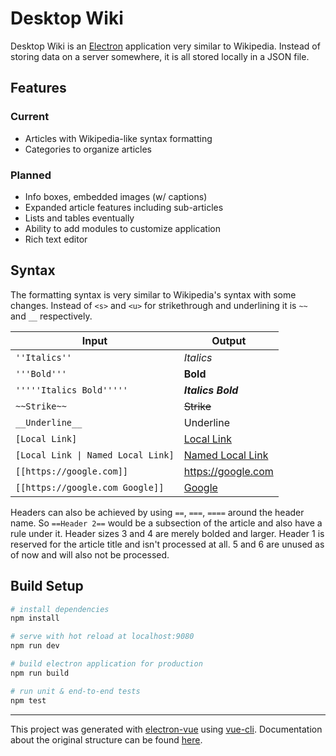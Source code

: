 # Desktop Wiki

Desktop Wiki is an [Electron](https://github.com/electron/electron) application very similar to Wikipedia. Instead of storing data on a server somewhere, it is all stored locally in a JSON file.

## Features

### Current

* Articles with Wikipedia-like syntax formatting
* Categories to organize articles

### Planned

* Info boxes, embedded images (w/ captions)
* Expanded article features including sub-articles
* Lists and tables eventually
* Ability to add modules to customize application
* Rich text editor

## Syntax

The formatting syntax is very similar to Wikipedia's syntax with some changes. Instead of `<s>` and `<u>` for strikethrough and underlining it is `~~` and `__` respectively.

Input | Output
--- | ---
`''Italics''` | _Italics_
`'''Bold'''` | __Bold__
`'''''Italics Bold'''''` | ___Italics Bold___
`~~Strike~~` | ~~Strike~~
`__Underline__` | Underline
`[Local Link]` | [Local Link](https://github.com/jakh1310/dwiki)
`[Local Link \| Named Local Link]` | [Named Local Link](https://github.com/jakh1310/dwiki)
`[[https://google.com]]` | https://google.com
`[[https://google.com Google]]` | [Google](https://google.com)

Headers can also be achieved by using `==`, `===`, `====` around the header name. So `==Header 2==` would be a subsection of the article and also have a rule under it. Header sizes 3 and 4 are merely bolded and larger. Header 1 is reserved for the article title and isn't processed at all. 5 and 6 are unused as of now and will also not be processed.

## Build Setup

``` bash
# install dependencies
npm install

# serve with hot reload at localhost:9080
npm run dev

# build electron application for production
npm run build

# run unit & end-to-end tests
npm test


```

---

This project was generated with [electron-vue](https://github.com/SimulatedGREG/electron-vue) using [vue-cli](https://github.com/vuejs/vue-cli). Documentation about the original structure can be found [here](https://simulatedgreg.gitbooks.io/electron-vue/content/index.html).
